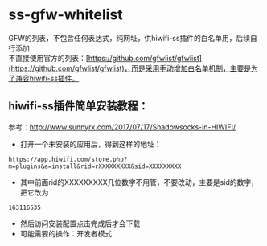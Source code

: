 # ss-gfw-whitelist
GFW的列表，不包含任何表达式，纯网址，供hiwifi-ss插件的白名单用，后续自行添加  
不直接使用官方的列表：[https://github.com/gfwlist/gfwlist](https://github.com/gfwlist/gfwlist)，而是采用手动增加白名单机制，主要是为了兼容hiwifi-ss插件。  
## hiwifi-ss插件简单安装教程：  
参考：http://www.sunnyrx.com/2017/07/17/Shadowsocks-in-HIWIFI/
- 打开一个未安装的应用后，得到这样的地址：  
```shell
https://app.hiwifi.com/store.php?m=plugins&a=install&rid=rXXXXXXXXX&sid=XXXXXXXXX
```
- 其中前面rid的XXXXXXXXX几位数字不用管，不要改动，主要是sid的数字，把它改为
```shell
163116535
```
- 然后访问安装配置点击完成后才会下载
- 可能需要的操作：开发者模式
